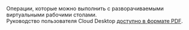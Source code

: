 Операции, которые можно выполнить с разворачиваемыми виртуальными рабочими столами.<br><info>Руководство пользователя Cloud Desktop [доступно в формате PDF](/ru/computing/cloud-desktops/service-management/assets/Termidesk_user_guide_v_1_0.pdf "download").</info>
